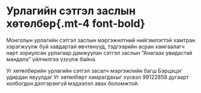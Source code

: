 # Урлагийн сэтгэл заслын хөтөлбөр{.mt-4 font-bold}

Монголын урлагийн сэтгэл заслын мэргэжилтний нийгэмлэгтэй хамтран хэрэгжүүлж буй хавдартай өвчтөнүүд, тэдгээрийн асран хамгаалагч нарт зориулсан урлагаар дамжуулан сэтгэл заслын “Анагаах увидастай мандала” үйлчилгээ үзүүлж байна.

Уг хөтөлбөрийн урлагийн сэтгэл засалч мэргэжлийн багш Бэрцэцэг удирдан явуулдаг Уг хөтөлбөрт хамрагдахыг хүсвэл 99122858 дугаарт холбогдон дэлгэрэнгүй мэдээлэл авах боломжтой. 
